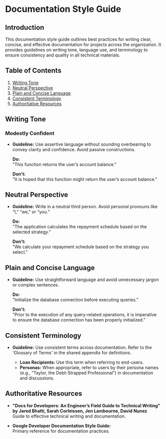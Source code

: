 # Documentation Style Guide

## Introduction

This documentation style guide outlines best practices for writing clear, concise, and effective documentation for projects across the organization. It provides guidelines on writing tone, language use, and terminology to ensure consistency and quality in all technical materials.

## Table of Contents

1. [Writing Tone](#writing-tone)
2. [Neutral Perspective](#neutral-perspective)
3. [Plain and Concise Language](#plain-and-concise-language)
4. [Consistent Terminology](#consistent-terminology)
5. [Authoritative Resources](#authoritative-resources)

## Writing Tone

### Modestly Confident

- **Guideline:** Use assertive language without sounding overbearing to convey clarity and confidence. Avoid passive constructions.
  
  **Do:**  
  "This function returns the user’s account balance."
  
  **Don't:**  
  "It is hoped that this function might return the user’s account balance."

## Neutral Perspective

- **Guideline:** Write in a neutral third person. Avoid personal pronouns like “I,” “we,” or “you.”
  
  **Do:**  
  "The application calculates the repayment schedule based on the selected strategy."
  
  **Don't:**  
  "We calculate your repayment schedule based on the strategy you select."

## Plain and Concise Language

- **Guideline:** Use straightforward language and avoid unnecessary jargon or complex sentences.
  
  **Do:**  
  "Initialize the database connection before executing queries."
  
  **Don't:**  
  "Prior to the execution of any query-related operations, it is imperative to ensure the database connection has been properly initialized."

## Consistent Terminology

- **Guideline:** Use consistent terms across documentation. Refer to the 'Glossary of Terms' in the shared appendix for definitions.
  
  - **Loan Recipients:** Use this term when referring to end-users.
  - **Personas:** When appropriate, refer to users by their persona names (e.g., “Taylor, the Debt-Strapped Professional”) in documentation and discussions.

## Authoritative Resources

- **"Docs for Developers: An Engineer’s Field Guide to Technical Writing" by Jared Bhatti, Sarah Corleissen, Jen Lambourne, David Nunez**  
  Guide to effective technical writing and documentation.
  
- **Google Developer Documentation Style Guide:**  
  Primary reference for documentation practices.
